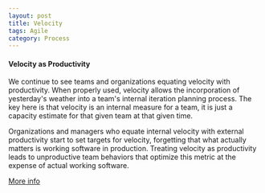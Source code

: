 ```yaml
---
layout: post
title: Velocity
tags: Agile
category: Process
---
```


#### Velocity as Productivity ####

We continue to see teams and organizations equating velocity with productivity. When properly used, velocity allows the incorporation of yesterday's weather into a team's internal iteration planning process. The key here is that velocity is an internal measure for a team, it is just a capacity estimate for that given team at that given time.  

Organizations and managers who equate internal velocity with external productivity start to set targets for velocity, forgetting that what actually matters is working software in production. Treating velocity as productivity leads to unproductive team behaviors that optimize this metric at the expense of actual working software.

[More info](http://www.thoughtworks.com/radar/techniques/velocity-as-productivity)
